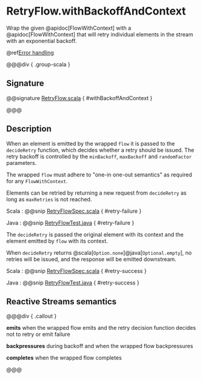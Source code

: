 # RetryFlow.withBackoffAndContext

Wrap the given @apidoc[FlowWithContext] with a @apidoc[FlowWithContext] that will retry individual elements in the stream with an exponential backoff.

@ref[Error handling](../index.md#error-handling)

@@@div { .group-scala }

## Signature

@@signature [RetryFlow.scala](/akka-stream/src/main/scala/akka/stream/scaladsl/RetryFlow.scala) { #withBackoffAndContext }

@@@

## Description

When an element is emitted by the wrapped `flow` it is passed to the `decideRetry` function, which decides whether
a retry should be issued. The retry backoff is controlled by the `minBackoff`, `maxBackoff` and `randomFactor` parameters.

The wrapped `flow` must adhere to "one-in one-out semantics" as required for any `FlowWithContext`.

Elements can be retried by returning a new request from `decideRetry` as long as `maxRetries` is not reached.

Scala
:   @@snip [RetryFlowSpec.scala](/akka-stream-tests/src/test/scala/akka/stream/scaladsl/RetryFlowSpec.scala) { #retry-failure }

Java
:   @@snip [RetryFlowTest.java](/akka-stream-tests/src/test/java/akka/stream/javadsl/RetryFlowTest.java) { #retry-failure }

The `decideRetry` is passed the original element with its context and the element emitted by `flow` with its context.

When `decideRetry` returns @scala[`Option.none`]@java[`Optional.empty`],
no retries will be issued, and the response will be emitted downstream.


Scala
:   @@snip [RetryFlowSpec.scala](/akka-stream-tests/src/test/scala/akka/stream/scaladsl/RetryFlowSpec.scala) { #retry-success }

Java
:   @@snip [RetryFlowTest.java](/akka-stream-tests/src/test/java/akka/stream/javadsl/RetryFlowTest.java) { #retry-success }

## Reactive Streams semantics

@@@div { .callout }

**emits** when the wrapped flow emits and the retry decision function decides not to retry or emit failure

**backpressures** during backoff and when the wrapped flow backpressures

**completes** when the wrapped flow completes

@@@
